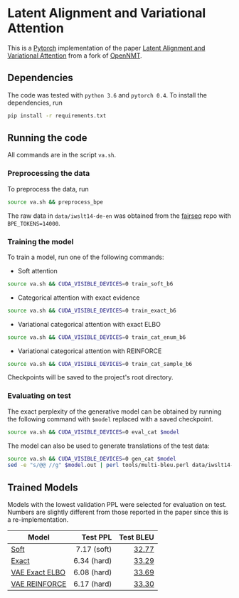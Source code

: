 # Latent Alignment and Variational Attention

This is a [Pytorch](https://github.com/pytorch/pytorch)
implementation of the paper [Latent Alignment and Variational Attention](https://arxiv.org/abs/1802.02550)
from a fork of [OpenNMT](https://github.com/OpenNMT/OpenNMT-py).


## Dependencies

The code was tested with `python 3.6` and `pytorch 0.4`.
To install the dependencies, run
```bash
pip install -r requirements.txt
```

## Running the code
All commands are in the script `va.sh`.

### Preprocessing the data
To preprocess the data, run
```bash
source va.sh && preprocess_bpe
```
The raw data in `data/iwslt14-de-en` was obtained from the
[fairseq](https://github.com/pytorch/fairseq/blob/master/examples/translation/prepare-iwslt14.sh) repo
with `BPE_TOKENS=14000`.

### Training the model
To train a model, run one of the following commands:
* Soft attention
```bash
source va.sh && CUDA_VISIBLE_DEVICES=0 train_soft_b6
```
* Categorical attention with exact evidence
```bash
source va.sh && CUDA_VISIBLE_DEVICES=0 train_exact_b6
```
* Variational categorical attention with exact ELBO
```bash
source va.sh && CUDA_VISIBLE_DEVICES=0 train_cat_enum_b6
```
* Variational categorical attention with REINFORCE
```bash
source va.sh && CUDA_VISIBLE_DEVICES=0 train_cat_sample_b6
```
Checkpoints will be saved to the project's root directory.

### Evaluating on test
The exact perplexity of the generative model can be obtained by running
the following command with `$model` replaced with a saved checkpoint.
```bash
source va.sh && CUDA_VISIBLE_DEVICES=0 eval_cat $model
```

The model can also be used to generate translations of the test data:
```bash
source va.sh && CUDA_VISIBLE_DEVICES=0 gen_cat $model
sed -e "s/@@ //g" $model.out | perl tools/multi-bleu.perl data/iwslt14-de-en/test.en
```

## Trained Models
Models with the lowest validation PPL were selected for evaluation on test.
Numbers are slightly different from those reported in the paper since this is a re-implementation.

| Model | Test PPL  | Test BLEU |
| ----- | --------: | --------: |
| [Soft](http://lstm.seas.harvard.edu/latex/var_attn/model_soft_b6_acc_64.89_ppl_6.59_e11.pt) | 7.17 (soft) | [32.77](http://lstm.seas.harvard.edu/latex/var_attn/model_soft_b6_acc_64.89_ppl_6.59_e11.pt.out) |
| [Exact](http://lstm.seas.harvard.edu/latex/var_attn/model_exact_b6_acc_65.18_ppl_5.82_e11.pt) | 6.34 (hard) | [33.29](http://lstm.seas.harvard.edu/latex/var_attn/model_exact_b6_acc_65.18_ppl_5.82_e11.pt.out) |
| [VAE Exact ELBO](http://lstm.seas.harvard.edu/latex/var_attn/model_cat_enum_b6_acc_75.20_ppl_6.23_e10.pt) | 6.08 (hard) | [33.69](http://lstm.seas.harvard.edu/latex/var_attn/model_cat_enum_b6_acc_75.20_ppl_6.23_e10.pt.out) |
| [VAE REINFORCE](http://lstm.seas.harvard.edu/latex/var_attn/model_cat_sample_b6_acc_74.52_ppl_6.53_e12.pt) | 6.17 (hard) | [33.30](http://lstm.seas.harvard.edu/latex/var_attn/model_cat_sample_b6_acc_74.52_ppl_6.53_e12.pt.out) |
